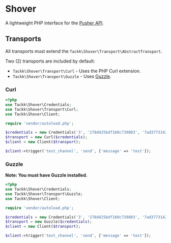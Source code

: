 # Shover

A lightweight PHP interface for the [Pusher API](http://pusher.com/docs/rest_api).

## Transports

All transports must extend the `Tackk\Shover\Transport\AbstractTransport`.

Two (2) transports are included by default:

* `Tackk\Shover\Transport\Curl` - Uses the PHP Curl extension.
* `Tackk\Shover\Transport\Guzzle` - Uses [Guzzle](http://guzzlephp.org).

### Curl

``` php
<?php
use Tackk\Shover\Credentials;
use Tackk\Shover\Transport\Curl;
use Tackk\Shover\Client;

require 'vendor/autoload.php';

$credentials = new Credentials('3', '278d425bdf160c739803', '7ad3773142a6692b25b8');
$transport = new Curl($credentials);
$client = new Client($transport);

$client->trigger('test_channel', 'send', ['message' => 'test']);
```

### Guzzle

**Note: You must have Guzzle installed.**

``` php
<?php
use Tackk\Shover\Credentials;
use Tackk\Shover\Transport\Guzzle;
use Tackk\Shover\Client;

require 'vendor/autoload.php';

$credentials = new Credentials('3', '278d425bdf160c739803', '7ad3773142a6692b25b8');
$transport = new Guzzle($credentials);
$client = new Client($transport);

$client->trigger('test_channel', 'send', ['message' => 'test']);
```
